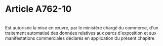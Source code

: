 # Article A762-10

<p><br/>Est autorisée la mise en œuvre, par le ministère chargé du commerce, d'un traitement automatisé des données relatives aux parcs d'exposition et aux manifestations commerciales déclarés en application du présent chapitre.</p>